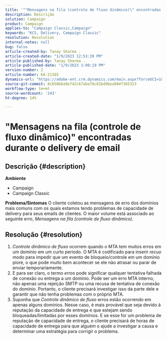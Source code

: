 ```yaml
---
title: '""Mensagens na fila (controle de fluxo dinâmico)\" encontradas durante o delivery de email"'
description: Descrição
solution: Campaign
product: Campaign
applies-to: "Campaign Classic,Campaign"
keywords: "KCS, Delivery, Campaign Classic"
resolution: Resolution
internal-notes: null
bug: false
article-created-by: Tanay Sharma .
article-created-date: "1/9/2023 12:53:39 PM"
article-published-by: Tanay Sharma .
article-published-date: "1/9/2023 1:00:19 PM"
version-number: 2
article-number: KA-21165
dynamics-url: "https://adobe-ent.crm.dynamics.com/main.aspx?forceUCI=1&pagetype=entityrecord&etn=knowledgearticle&id=c7dae09c-1c90-ed11-aad1-6045bd006793"
source-git-commit: 8c650b6a9e742c67abe78c81bd9bea984f365323
workflow-type: tm+mt
source-wordcount: '243'
ht-degree: 14%

---
```


# &quot;Mensagens na fila (controle de fluxo dinâmico)&quot; encontradas durante o delivery de email

## Descrição {#description}

<b>Ambiente</b>
- Campaign
- Campaign Classic



<b>Problema/Sintomas</b>
O cliente coletou as mensagens de erro dos domínios mais comuns com os quais estamos tendo problemas de capacidade de delivery para seus emails de clientes. O maior volume está associado ao seguinte erro, *Mensagens na fila (controle de fluxo dinâmico)*.


## Resolução {#resolution}


1. *Controle dinâmico de fluxo* ocorrem quando o MTA tem muitos erros em um domínio em um curto período. O MTA é codificado para inserir *recuo* modo para impedir que um evento de bloqueio/controle em um domínio piore, o que pode muito bem acontecer se ele não atrasar ou parar de enviar temporariamente.
2. E para ser claro, o termo *erros* pode significar qualquer tentativa falhada de conexão ou entrega a um domínio. Pode ser um erro MTA interno, não apenas uma rejeição SMTP ou uma recusa de tentativa de conexão do domínio. Portanto, o cliente precisará investigar isso da parte dele e garantir que não tenha problemas com o próprio MTA.
3. Suponha que *Controle dinâmico de fluxo* erros estão ocorrendo em apenas alguns domínios. Nesse caso, é mais provável que seja devido à reputação da capacidade de entrega e que estejam sendo bloqueadas/limitadas por esses domínios. E se esse for um problema de reputação de capacidade de entrega, o cliente precisará de horas de capacidade de entrega para que alguém o ajude a investigar a causa e determinar uma estratégia para corrigir o problema.

